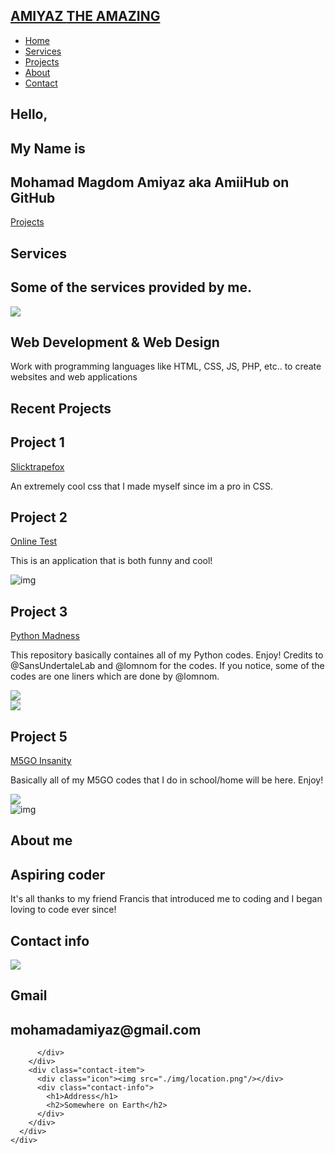 <!DOCTYPE html>
<html lang="en">

<head>
  <meta charset="UTF-8">
  <meta name="viewport" content="width=device-width, initial-scale=1.0">
  <link rel="stylesheet" href="style.css">
  <title>Amiyaz's Official Website!</title>
  <link rel="icon" href="https://avatars.githubusercontent.com/u/105401901?v=4">
</head>

<body>
  <!-- Header -->
  <section id="header">
    <div class="header container">
      <div class="nav-bar">
        <div class="brand">
          <a href="#hero"><h1><span>AMIYAZ <span> </span></span>THE AMAZING</h1></a>
        </div>
        <div class="nav-list">
          <div class="hamburger"><div class="bar"></div></div>
          <ul>
            <li><a href="#hero" data-after="Home">Home</a></li>
            <li><a href="#services" data-after="Service">Services</a></li>
            <li><a href="#projects" data-after="Projects">Projects</a></li>
            <li><a href="#about" data-after="About">About</a></li>
            <li><a href="#contact" data-after="Contact">Contact</a></li>
          </ul>
        </div>
      </div>
    </div>
  </section>
  <!-- End Header -->


  <!-- Hero Section  -->
  <section id="hero">
    <div class="hero container">
      <div>
        <h1>Hello, <span></span></h1>
        <h1>My Name is <span></span></h1>
        <h1>Mohamad Magdom Amiyaz aka AmiiHub on GitHub<span></span></h1>
        <a href="#projects" type="button" class="cta">Projects</a>
      </div>
    </div>
  </section>
  <!-- End Hero Section  -->

  <!-- Service Section -->
  <section id="services">
    <div class="services container">
      <div class="service-top">
        <h1 class="section-title">Serv<span>i</span>ces</h1>
        <h2>Some of the services provided by me.</h2>
      </div>
      <div class="service-bottom">
        <div class="service-item">
          <div class="icon"><img src="./img/services.png"/></div>
          <h2>Web Development & Web Design</h2>
          <p>Work with programming languages like HTML, CSS, JS, PHP, etc.. to create websites and web applications</p>
        </div>
      </div>
    </div>
  </section>
  <!-- End Service Section -->

  <!-- Projects Section -->
  <section id="projects">
    <div class="projects container">
      <div class="projects-header">
        <h1 class="section-title">Recent <span>Projects</span></h1>
      </div>
      <div class="all-projects">
        <div class="project-item">
          <div class="project-info">
            <h1>Project 1</h1>
            <a href="https://github.com/AmiiHub/slicktrapefox" class="cta">Slicktrapefox</a>
            <p> An extremely cool css that I made myself since im a pro in CSS. </p>
        </div>
        <div class="project-item">
          <div class="project-info">
            <h1>Project 2</h1>
            <a href="https://github.com/AmiiHub/RGBParrot" class="cta">Online Test</a>
            <p>This is an application that is both funny and cool!</p>
          </div>
          <div class="project-img">
            <img src="https://camo.githubusercontent.com/39fba0d000588eb1651b6aa5f3f5fad3b9ecfce1f558b4b83d6f2c9b8859d4df/687474703a2f2f64726f7069742e76656c76657463616368652e6f72672e73332e616d617a6f6e6177732e636f6d2f6a6d686f6262732f4e7a637a464f597134672f7465726d626f782d706172726f742d636f6c6f722e676966" alt="img">
          </div>
        </div>
        <div class="project-item">
          <div class="project-info">
            <h1>Project 3</h1>
            <a href="https://github.com/AmiiHub/Python-Madness" class="cta">Python Madness</a>
            <p>This repository basically containes all of my Python codes. Enjoy! Credits to @SansUndertaleLab and @lomnom for the codes. If you notice, some of the codes are one liners which are done by @lomnom. </p>
          </div>
          <div class="project-img">
            <img src="https://user-images.githubusercontent.com/105401901/178237924-7f22bb9c-476e-47f5-b487-933113cc38ec.png">
          </div>
          <div class="project-img">
            <img src="https://user-images.githubusercontent.com/105401901/178238142-8a70858c-f8c4-40c6-9ab7-cddb384fce36.png">
          </div>
        </div>
        <div class="project-item">
          <div class="project-info">
            <h1>Project 5</h1>
            <a href="https://github.com/AmiiHub/M5GO-Insanity" class="cta">M5GO Insanity</a>
            <p>Basically all of my M5GO codes that I do in school/home will be here. Enjoy! </p>
          </div>
          <div class="project-img">
            <img src="https://user-images.githubusercontent.com/105401901/178238451-a4dcbc4d-fd77-4298-82e6-6f80adfb063f.png">
          </div>
        </div>
      </div>
    </div>
  </section>
  <!-- End Projects Section -->

  <!-- About Section -->
  <section id="about">
    <div class="about container">
      <div class="col-left">
        <div class="about-img">
          <img src="https://avatars.githubusercontent.com/u/105401901?v=4" alt="img">
        </div>
      </div>
      <div class="col-right">
        <h1 class="section-title">About <span>me</span></h1>
        <h2>Aspiring coder</h2>
        <p>It's all thanks to my friend Francis that introduced me to coding and I began loving to code ever since!</p>
      </div>
    </div>
  </section>
  <!-- End About Section -->

  <!-- Contact Section -->
  <section id="contact">
    <div class="contact container">
      <div><h1 class="section-title">Contact <span>info</span></h1></div>
      <div class="contact-items">
        <div class="contact-item">
          <div class="icon"><img src="https://external-content.duckduckgo.com/iu/?u=https%3A%2F%2Ftse1.mm.bing.net%2Fth%3Fid%3DOIP.5u7A1BVR50f-1m2MNJFczAHaHa%26pid%3DApi&f=1"/></div>
          <div class="contact-info">
            <h1>Gmail</h1>
            <h2>mohamadamiyaz@gmail.com</h2>
            
          </div>
        </div>
        <div class="contact-item">
          <div class="icon"><img src="./img/location.png"/></div>
          <div class="contact-info">
            <h1>Address</h1>
            <h2>Somewhere on Earth</h2>
          </div>
        </div>
      </div>
    </div>
  </section>
  <!-- End Contact Section -->
  
  <script src="./app.js"></script>
</body>
</html>
